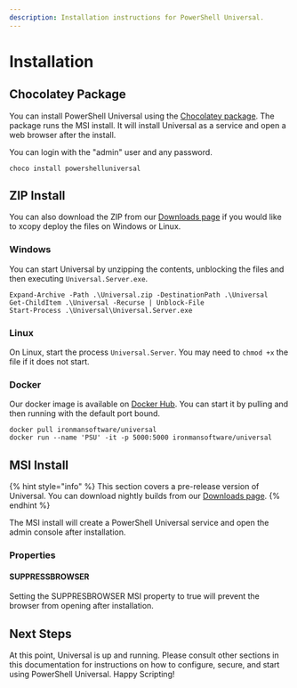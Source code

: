 ```yaml
---
description: Installation instructions for PowerShell Universal.
---
```


# Installation

## Chocolatey Package

You can install PowerShell Universal using the [Chocolatey package](https://chocolatey.org/packages/powershelluniversal). The package runs the MSI install. It will install Universal as a service and open a web browser after the install. 

You can login with the "admin" user and any password.

```text
choco install powershelluniversal
```

## ZIP Install

You can also download the ZIP from our [Downloads page](https://ironmansoftware.com/downloads/) if you would like to xcopy deploy the files on Windows or Linux. 

### Windows

You can start Universal by unzipping the contents, unblocking the files and then executing `Universal.Server.exe`.

```text
Expand-Archive -Path .\Universal.zip -DestinationPath .\Universal
Get-ChildItem .\Universal -Recurse | Unblock-File
Start-Process .\Universal\Universal.Server.exe
```

### Linux

On Linux, start the process `Universal.Server`. You may need to `chmod +x` the file if it does not start.  

### Docker

Our docker image is available on [Docker Hub](https://hub.docker.com/r/ironmansoftware/universal). You can start it by pulling and then running with the default port bound. 

```text
docker pull ironmansoftware/universal
docker run --name 'PSU' -it -p 5000:5000 ironmansoftware/universal 
```

## MSI Install

{% hint style="info" %}
This section covers a pre-release version of Universal. You can download nightly builds from our [Downloads page](https://ironmansoftware.com/downloads).
{% endhint %}

The MSI install will create a PowerShell Universal service and open the admin console after installation. 

### Properties

#### SUPPRESSBROWSER

Setting the SUPPRESBROWSER MSI property to true will prevent the browser from opening after installation. 

## Next Steps

At this point, Universal is up and running. Please consult other sections in this documentation for instructions on how to configure, secure, and start using PowerShell Universal. Happy Scripting!

